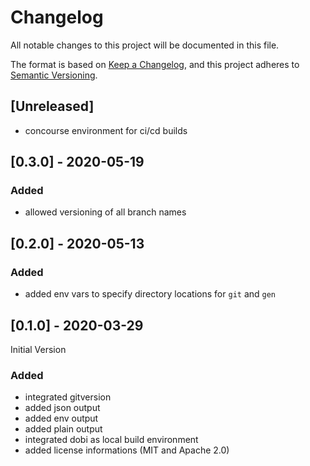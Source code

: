 # Changelog

All notable changes to this project will be documented in this file.

The format is based on [Keep a Changelog](https://keepachangelog.com/en/1.0.0/),
and this project adheres to [Semantic Versioning](https://semver.org/spec/v2.0.0.html).

## [Unreleased]

-   concourse environment for ci/cd builds

## [0.3.0] - 2020-05-19

### Added

-   allowed versioning of all branch names

## [0.2.0] - 2020-05-13

### Added

-   added env vars to specify directory locations for `git` and `gen`

## [0.1.0] - 2020-03-29

Initial Version

### Added

-   integrated gitversion
-   added json output
-   added env output
-   added plain output
-   integrated dobi as local build environment
-   added license informations (MIT and Apache 2.0)
